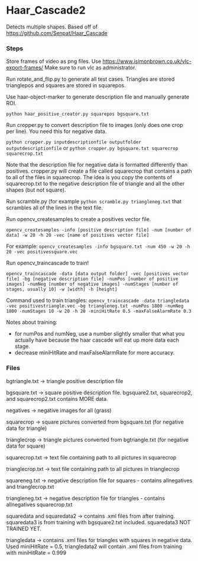 # Haar_Cascade2
Detects multiple shapes. Based off of https://github.com/Senpat/Haar_Cascade 

### Steps
Store frames of video as png files. Use https://www.isimonbrown.co.uk/vlc-export-frames/ Make sure to run vlc as administrator.

Run rotate_and_flip.py to generate all test cases. Triangles are stored trianglepos and squares are stored in squarepos.

Use haar-object-marker to generate description file and manually generate ROI. 

`python haar_positive_creator.py squarepos bgsquare.txt`

Run cropper.py to convert description file to images (only does one crop per line). You need this for negative data.

`python cropper.py inputdescriptionfile outputfolder outputdescriptionfile` or `python cropper.py bgsquare.txt squarecrop squarecrop.txt`

Note that the description file for negative data is formatted differently than positives. cropper.py will create a file called squarecrop that contains a path to all of the files in squarecrop. The idea is you copy the contents of squarecrop.txt to the negative description file of triangle and all the other shapes (but not square).

Run scramble.py (for example `python scramble.py triangleneg.txt` that scrambles all of the lines in the text file.

Run opencv_createsamples to create a positives vector file. 

`opencv_createsamples -info [positive description file] -num [number of data] -w 20 -h 20 -vec [name of positives vector file]`

For example: `opencv_createsamples -info bgsquare.txt -num 450 -w 20 -h 20 -vec positivessquare.vec`

Run opencv_traincascade to train!

`opencv_traincascade -data [data output folder] -vec [positives vector file] -bg [negative description file] -numPos [number of positive images] -numNeg [number of negative images] -numStages [number of stages, usually 10] -w [width] -h [height]`

Command used to train triangles: `opencv_traincascade -data triangledata -vec positivestriangle.vec -bg triangleneg.txt -numPos 1800 -numNeg 1800 -numStages 10 -w 20 -h 20 -miniHitRate 0.5 -maxFalseAlarmRate 0.3`

Notes about training:
  * for numPos and numNeg, use a number slightly smaller that what you actually have because the haar cascade will eat up more data each stage.
  * decrease miniHitRate and maxFalseAlarmRate for more accuracy.

### Files
bgtriangle.txt -> triangle positive description file

bgsquare.txt -> square positive description file. bgsquare2.txt, squarecrop2, and squarecrop2.txt contains MORE data.

negatives -> negative images for all (grass)

squarecrop -> square pictures converted from bgsquare.txt (for negative data for triangle)

trianglecrop -> triangle pictures converted from bgtriangle.txt (for negative data for square)

squarecrop.txt -> text file containing path to all pictures in squarecrop

trianglecrop.txt -> text file containing path to all pictures in trianglecrop 

squareneg.txt -> negative description file for squares - contains allnegatives and trianglecrop.txt

triangleneg.txt -> negative description file for triangles - contains allnegatives squarecrop.txt

squaredata and squaredata2 -> contains .xml files from after training. squaredata3 is from training with bgsquare2.txt included. squaredata3 NOT TRAINED YET.

triangledata -> contains .xml files for triangles with squares in negative data. Used miniHitRate = 0.5, triangledata2 will contain .xml files from training with miniHitRate = 0.999
